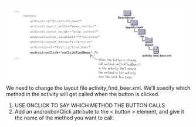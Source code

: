 ![](.guides/img/23diagram.png)
We need to change the layout file activity_find_beer.xml.
We’ll specify which method in the activity will get called when the button is clicked.
1) USE ONCLICK TO SAY WHICH METHOD THE BUTTON CALLS
2) Add an android:onClick attribute to the < button > element, and give it the name of the method you want to call:
